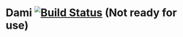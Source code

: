 Dami [![Build Status](https://travis-ci.org/czogori/Dami.png?branch=master)](https://travis-ci.org/czogori/Dami) (Not ready for use)
====
